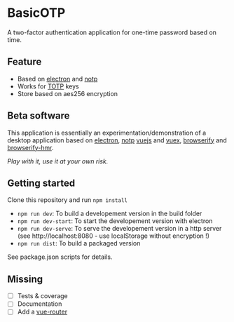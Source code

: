 # BasicOTP

A two-factor authentication application for one-time password based on time.

## Feature

- Based on [electron](http://electron.atom.io/) and [notp](https://www.npmjs.com/package/notp)
- Works for [TOTP](https://tools.ietf.org/html/rfc6238) keys
- Store based on aes256 encryption

## Beta software

This application is essentially an experimentation/demonstration of a desktop application
based on [electron](http://electron.atom.io/), [notp](https://www.npmjs.com/package/notp)
[vuejs](https://vuejs.org/) and [vuex](https://github.com/vuejs/vuex),
[browserify](https://github.com/substack/node-browserify) and
[browserify-hmr](https://github.com/AgentME/browserify-hmr).

*Play with it, use it at your own risk.*

## Getting started

Clone this repository and run `npm install`

- `npm run dev`: To build a developement version in the build folder
- `npm run dev-start`: To start the developement version with electron
- `npm run dev-serve`: To serve the developement version in a http server (see http://localhost:8080 - use localStorage without encryption !)
- `npm run dist`: To build a packaged version

See package.json scripts for details.

## Missing

- [ ] Tests & coverage
- [ ] Documentation
- [ ] Add a [vue-router](https://github.com/vuejs/vue-router)
